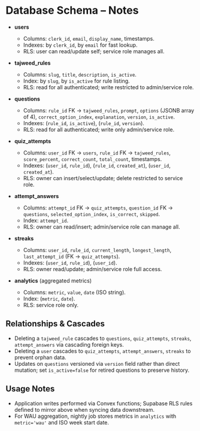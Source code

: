 # Database Schema – Notes

- **users**
  - Columns: `clerk_id`, `email`, `display_name`, timestamps.
  - Indexes: by `clerk_id`, by `email` for fast lookup.
  - RLS: user can read/update self; service role manages all.

- **tajweed_rules**
  - Columns: `slug`, `title`, `description`, `is_active`.
  - Index: by `slug`, by `is_active` for rule listing.
  - RLS: read for all authenticated; write restricted to admin/service role.

- **questions**
  - Columns: `rule_id` FK → `tajweed_rules`, `prompt`, `options` (JSONB array of 4), `correct_option_index`, `explanation`, `version`, `is_active`.
  - Indexes: (`rule_id`, `is_active`), (`rule_id`, `version`).
  - RLS: read for all authenticated; write only admin/service role.

- **quiz_attempts**
  - Columns: `user_id` FK → `users`, `rule_id` FK → `tajweed_rules`, `score_percent`, `correct_count`, `total_count`, timestamps.
  - Indexes: (`user_id`, `rule_id`), (`rule_id`, `created_at`), (`user_id`, `created_at`).
  - RLS: owner can insert/select/update; delete restricted to service role.

- **attempt_answers**
  - Columns: `attempt_id` FK → `quiz_attempts`, `question_id` FK → `questions`, `selected_option_index`, `is_correct`, `skipped`.
  - Index: `attempt_id`.
  - RLS: owner can read/insert; admin/service role can manage all.

- **streaks**
  - Columns: `user_id`, `rule_id`, `current_length`, `longest_length`, `last_attempt_id` (FK → `quiz_attempts`).
  - Indexes: (`user_id`, `rule_id`), (`user_id`).
  - RLS: owner read/update; admin/service role full access.

- **analytics** (aggregated metrics)
  - Columns: `metric`, `value`, `date` (ISO string).
  - Index: (`metric`, `date`).
  - RLS: service role only.

## Relationships & Cascades
- Deleting a `tajweed_rule` cascades to `questions`, `quiz_attempts`, `streaks`, `attempt_answers` via cascading foreign keys.
- Deleting a `user` cascades to `quiz_attempts`, `attempt_answers`, `streaks` to prevent orphan data.
- Updates on `questions` versioned via `version` field rather than direct mutation; set `is_active=false` for retired questions to preserve history.

## Usage Notes
- Application writes performed via Convex functions; Supabase RLS rules defined to mirror above when syncing data downstream.
- For WAU aggregation, nightly job stores metrics in `analytics` with `metric='wau'` and ISO week start date.


